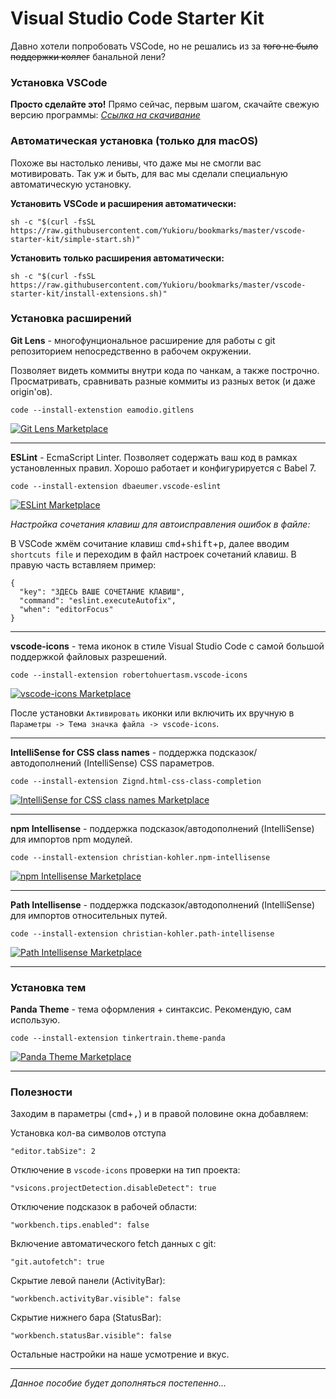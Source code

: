# Visual Studio Code Starter Kit

Давно хотели попробовать VSCode, но не решались из за ~~того не было поддержки коллег~~ банальной лени?

### Установка VSCode

**Просто сделайте это!** Прямо сейчас, первым шагом, скачайте свежую версию программы: *[Ссылка на скачивание](https://code.visualstudio.com/download)*

### Автоматическая установка (только для macOS)

Похоже вы настолько ленивы, что даже мы не смогли вас мотивировать. Так уж и быть, для вас мы сделали специальную автоматическую установку.

**Установить VSCode и расширения автоматически:**

```
sh -c "$(curl -fsSL https://raw.githubusercontent.com/Yukioru/bookmarks/master/vscode-starter-kit/simple-start.sh)"
```

**Установить только расширения автоматически:**

```
sh -c "$(curl -fsSL https://raw.githubusercontent.com/Yukioru/bookmarks/master/vscode-starter-kit/install-extensions.sh)"
```

### Установка расширений

**Git Lens** - многофунциональное расширение для работы с git репозиторием непосредственно в рабочем окружении.

Позволяет видеть коммиты внутри кода по чанкам, а также построчно. Просматривать, сравнивать разные коммиты из разных веток (и даже origin'ов). 

`code --install-extenstion eamodio.gitlens`

[![Git Lens Marketplace](https://img.shields.io/badge/Marketplace-Git%20Lens-blue.svg?style=flat-square)](https://marketplace.visualstudio.com/items?itemName=eamodio.gitlens)

-------

**ESLint** - EcmaScript Linter. Позволяет содержать ваш код в рамках установленных правил. Хорошо работает и конфигурируется с Babel 7.

`code --install-extension dbaeumer.vscode-eslint`

[![ESLint Marketplace](https://img.shields.io/badge/Marketplace-ESLint-blue.svg?style=flat-square)](https://marketplace.visualstudio.com/items?itemName=dbaeumer.vscode-eslint)

*Настройка сочетания клавиш для автоисправления ошибок в файле:*

В VSCode жмём сочитание клавиш <kbd>cmd</kbd>+<kbd>shift</kbd>+<kbd>p</kbd>, далее вводим `shortcuts file` и переходим в файл настроек сочетаний клавиш. В правую часть вставляем пример:
```
{
  "key": "ЗДЕСЬ ВАШЕ СОЧЕТАНИЕ КЛАВИШ",
  "command": "eslint.executeAutofix",
  "when": "editorFocus"
}
```

-------

**vscode-icons** - тема иконок в стиле Visual Studio Code с самой большой поддержкой файловых разрешений.

`code --install-extension robertohuertasm.vscode-icons`

[![vscode-icons Marketplace](https://img.shields.io/badge/Marketplace-vscode--icons-blue.svg?style=flat-square)](https://marketplace.visualstudio.com/items?itemName=robertohuertasm.vscode-icons)

После установки `Активировать` иконки или включить их вручную в `Параметры -> Тема значка файла -> vscode-icons`.

-------

**IntelliSense for CSS class names** - поддержка подсказок/автодополнений (IntelliSense) CSS параметров.

`code --install-extension Zignd.html-css-class-completion`

[![IntelliSense for CSS class names Marketplace](https://img.shields.io/badge/Marketplace-IntelliSense%20for%20CSS%20class%20names-blue.svg?style=flat-square)](https://marketplace.visualstudio.com/items?itemName=Zignd.html-css-class-completion)

-------

**npm Intellisense** - поддержка подсказок/автодополнений (IntelliSense) для импортов npm модулей.

`code --install-extension christian-kohler.npm-intellisense`

[![npm Intellisense Marketplace](https://img.shields.io/badge/Marketplace-npm%20Intellisense-blue.svg?style=flat-square)](https://marketplace.visualstudio.com/items?itemName=christian-kohler.npm-intellisense)

-------

**Path Intellisense** - поддержка подсказок/автодополнений (IntelliSense) для импортов относительных путей.

`code --install-extension christian-kohler.path-intellisense`

[![Path Intellisense Marketplace](https://img.shields.io/badge/Marketplace-Path%20Intellisense-blue.svg?style=flat-square)](https://marketplace.visualstudio.com/items?itemName=christian-kohler.path-intellisense)

-------

### Установка тем

**Panda Theme** - тема оформления + синтаксис. Рекомендую, сам использую.

`code --install-extension tinkertrain.theme-panda`

[![Panda Theme Marketplace](https://img.shields.io/badge/Marketplace-Panda%20Theme-blue.svg?style=flat-square)](https://marketplace.visualstudio.com/items?itemName=tinkertrain.theme-panda)

-------

### Полезности

Заходим в параметры (<kbd>cmd</kbd>+<kbd>,</kbd>) и в правой половине окна добавляем:


Установка кол-ва символов отступа
```
"editor.tabSize": 2
```

Отключение в `vscode-icons` проверки на тип проекта:
```
"vsicons.projectDetection.disableDetect": true
```

Отключение подсказок в рабочей области:
```
"workbench.tips.enabled": false
```

Включение автоматического fetch данных с git:
```
"git.autofetch": true
```

Скрытие левой панели (ActivityBar):
```
"workbench.activityBar.visible": false
```

Скрытие нижнего бара (StatusBar):
```
"workbench.statusBar.visible": false
```

Остальные настройки на наше усмотрение и вкус.

-------

*Данное пособие будет дополняться постепенно...*
